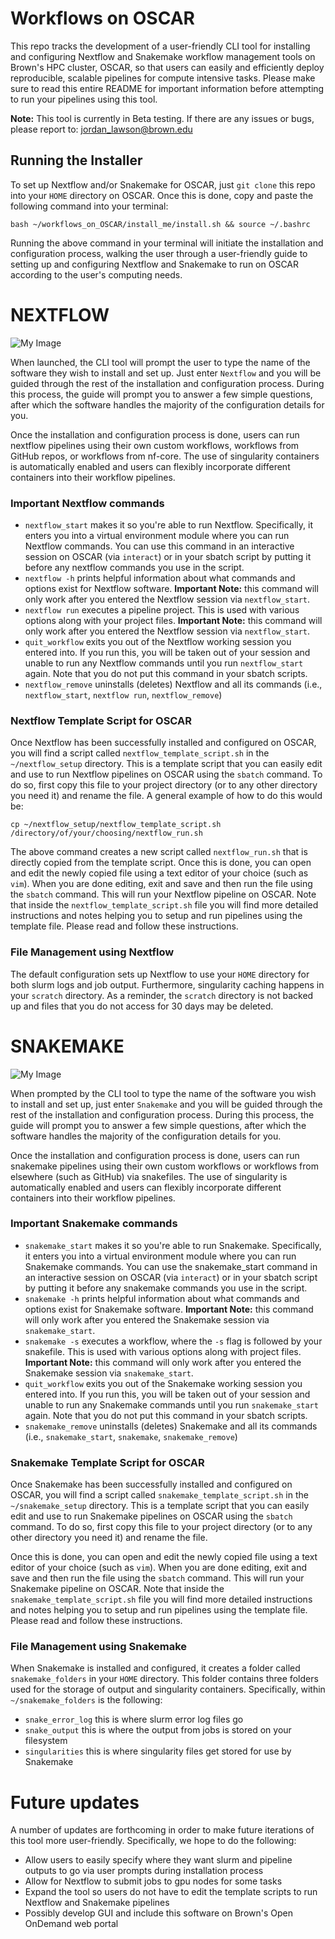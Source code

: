 # Workflows on OSCAR

This repo tracks the development of a user-friendly CLI tool for installing and configuring Nextflow and Snakemake workflow management tools on Brown's HPC cluster, OSCAR, so that users can easily and efficiently deploy reproducible, scalable pipelines for compute intensive tasks. Please make sure to read this entire README for important information before attempting to run your pipelines using this tool. 

**Note:** This tool is currently in Beta testing. If there are any issues or bugs, please report to: [jordan_lawson@brown.edu](mailto:jordan_lawson@brown.edu) 

## Running the Installer

To set up Nextflow and/or Snakemake for OSCAR, just `git clone` this repo into your `HOME` directory on OSCAR. Once this is done, copy and paste the following command into your terminal: 

```bash ~/workflows_on_OSCAR/install_me/install.sh && source ~/.bashrc```

Running the above command in your terminal will initiate the installation and configuration process, walking the user through a user-friendly guide to setting up and configuring Nextflow and Snakemake to run on OSCAR according to the user's computing needs. 

# NEXTFLOW
![My Image](images/nextflow.png)

When launched, the CLI tool will prompt the user to type the name of the software they wish to install and set up.  Just enter `Nextflow` and you will be guided through the rest of the installation and configuration process. During this process, the guide will prompt you to answer a few simple questions, after which the software handles the majority of the configuration details for you. 

Once the installation and configuration process is done, users can run nextflow pipelines using their own custom workflows, workflows from GitHub repos, 
or workflows from nf-core. The use of singularity containers is automatically enabled and users can flexibly incorporate different containers into their workflow pipelines. 

### Important Nextflow commands

- `nextflow_start` makes it so you're able to run Nextflow. Specifically, it enters you into a virtual environment module where you can run Nextflow commands. You can use this command in an interactive session on OSCAR (via `interact`) or in your sbatch script by putting it before any nextflow commands you use in the script. 
- `nextflow -h` prints helpful information about what commands and options exist for Nextflow software. **Important Note:** this command will only work after you entered the Nextflow session via `nextflow_start`. 
- `nextflow run` executes a pipeline project. This is used with various options along with your project files. **Important Note:** this command will only work after you entered the Nextflow session via `nextflow_start`. 
- `quit_workflow` exits you out of the Nextflow working session you entered into. If you run this, you will be taken out of your session and unable to run any Nextflow commands until you run `nextflow_start` again. Note that you do not put this command in your sbatch scripts.
- `nextflow_remove` uninstalls (deletes) Nextflow and all its commands (i.e., `nextflow_start`, `nextflow run`, `nextflow_remove`) 

### Nextflow Template Script for OSCAR

Once Nextflow has been successfully installed and configured on OSCAR, you will find a script called `nextflow_template_script.sh` in the `~/nextflow_setup` directory. This is a template script that you can easily edit and use to run Nextflow pipelines on OSCAR using the `sbatch` command. To do so, first copy this file to your project directory (or to any other directory you need it) and rename the file. A general example of how to do this would be: 

```cp ~/nextflow_setup/nextflow_template_script.sh /directory/of/your/choosing/nextflow_run.sh```

The above command creates a new script called `nextflow_run.sh` that is directly copied from the template script. Once this is done, you can open and edit the newly copied file using a text editor of your choice (such as `vim`). When you are done editing, exit and save and then run the file using the `sbatch` command. This will run your Nextflow pipeline on OSCAR. Note that inside the `nextflow_template_script.sh` file you will find more detailed instructions and notes helping you to setup and run pipelines using the template file. Please read and follow these instructions. 

### File Management using Nextflow

The default configuration sets up Nextflow to use your `HOME` directory for both slurm logs and job output. Furthermore, singularity caching happens in your `scratch` directory. As a reminder, the `scratch` directory is not backed up and files that you do not access for 30 days may be deleted. 

# SNAKEMAKE
![My Image](images/snakemake.png)
  
When prompted by the CLI tool to type the name of the software you wish to install and set up, just enter `Snakemake` and you will be guided through the rest of the installation and configuration process. During this process, the guide will prompt you to answer a few simple questions, after which the software handles the majority of the configuration details for you.

Once the installation and configuration process is done, users can run snakemake pipelines using their own custom workflows or workflows from elsewhere (such as GitHub) via snakefiles. The use of singularity is automatically enabled and users can flexibly incorporate different containers into their workflow pipelines. 

### Important Snakemake commands

- `snakemake_start` makes it so you're able to run Snakemake. Specifically, it enters you into a virtual environment module where you can run Snakemake commands. You can use the snakemake_start command in an interactive session on OSCAR (via `interact`) or in your sbatch script by putting it before any snakemake commands you use in the script. 
- `snakemake -h` prints helpful information about what commands and options exist for Snakemake software. **Important Note:** this command will only work after you entered the Snakemake session via `snakemake_start`. 
- `snakemake -s` executes a workflow, where the `-s` flag is followed by your snakefile. This is used with various options along with project files. **Important Note:** this command will only work after you entered the Snakemake session via `snakemake_start`. 
- `quit_workflow` exits you out of the Snakemake working session you entered into. If you run this, you will be taken out of your session and unable to run any Snakemake commands until you run `snakemake_start` again. Note that you do not put this command in your sbatch scripts.
- `snakemake_remove` uninstalls (deletes) Snakemake and all its commands (i.e., `snakemake_start`, `snakemake`, `snakemake_remove`) 

### Snakemake Template Script for OSCAR

Once Snakemake has been successfully installed and configured on OSCAR, you will find a script called `snakemake_template_script.sh` in the `~/snakemake_setup` directory. This is a template script that you can easily edit and use to run Snakemake pipelines on OSCAR using the `sbatch` command. To do so, first copy this file to your project directory (or to any other directory you need it) and rename the file. 

Once this is done, you can open and edit the newly copied file using a text editor of your choice (such as `vim`). When you are done editing, exit and save and then run the file using the `sbatch` command. This will run your Snakemake pipeline on OSCAR. Note that inside the `snakemake_template_script.sh` file you will find more detailed instructions and notes helping you to setup and run pipelines using the template file. Please read and follow these instructions. 

### File Management using Snakemake

When Snakemake is installed and configured, it creates a folder called `snakemake_folders` in your `HOME` directory. This folder contains three folders used for the storage of output and singularity containers. Specifically, within `~/snakemake_folders` is the following: 
  - `snake_error_log` this is where slurm error log files go 
  - `snake_output` this is where the output from jobs is stored on your filesystem 
  - `singularities` this is where singularity files get stored for use by Snakemake


# Future updates 

A number of updates are forthcoming in order to make future iterations of this tool more user-friendly. Specifically, we hope to do the following: 

  - Allow users to easily specify where they want slurm and pipeline outputs to go via user prompts during installation process 
  - Allow for Nextflow to submit jobs to gpu nodes for some tasks 
  - Expand the tool so users do not have to edit the template scripts to run Nextflow and Snakemake pipelines
  - Possibly develop GUI and include this software on Brown's Open OnDemand web portal 
